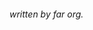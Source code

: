 <link rel="icon" href="https://ise.web.app/icon/3.png" type="image/png">

<link rel="preload" as='style' href="https://actwu.github.io/md.css"/>
<link rel="stylesheet" href="https://actwu.github.io/md.css"/>

###### written by far org.
